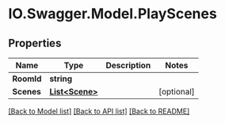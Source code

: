 # IO.Swagger.Model.PlayScenes
## Properties

Name | Type | Description | Notes
------------ | ------------- | ------------- | -------------
**RoomId** | **string** |  | 
**Scenes** | [**List&lt;Scene&gt;**](Scene.md) |  | [optional] 

[[Back to Model list]](../README.md#documentation-for-models) [[Back to API list]](../README.md#documentation-for-api-endpoints) [[Back to README]](../README.md)

